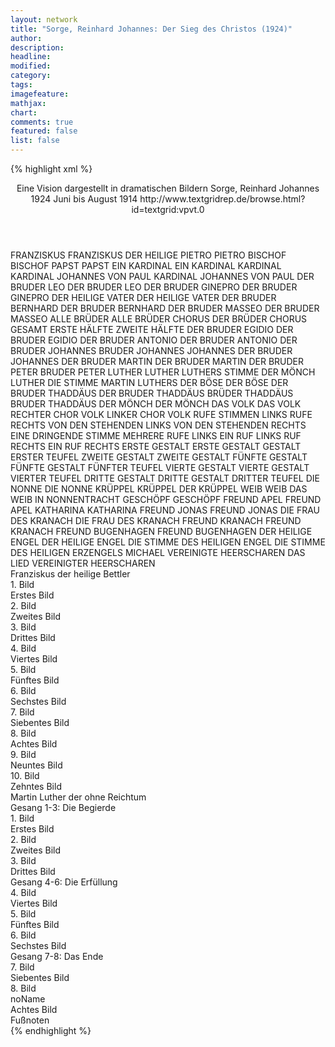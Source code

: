 ```yaml
---
layout: network
title: "Sorge, Reinhard Johannes: Der Sieg des Christos (1924)"
author:
description:
headline:
modified:
category:
tags:
imagefeature: 
mathjax: 
chart: 
comments: true
featured: false
list: false
---
```

{% highlight xml %}
<?xml-model href="https://raw.githubusercontent.com/DLiNa/project/master/rules/lina.rnc"?><?xml-model href="https://raw.githubusercontent.com/DLiNa/project/master/rules/lina.sch"?>
<play xmlns="http://lina.digital">
  <header>
    <title>Der Sieg des Christos</title>
    <subtitle>Eine Vision dargestellt in dramatischen Bildern</subtitle>
    <genretitle/>
    <author>Sorge, Reinhard Johannes</author>
    <date type="print" when="1924">1924</date>
    <date type="premiere"/>
    <date type="written" when="1914">Juni bis August 1914</date>
    <source>http://www.textgridrep.de/browse.html?id=textgrid:vpvt.0</source>
  </header>
  <personae>
    <character>
      <name>FRANZISKUS</name>
      <alias xml:id="franziskus">
        <name>FRANZISKUS</name>
      </alias>
      <alias xml:id="der_heilige">
        <name>DER HEILIGE</name>
      </alias>
    </character>
    <character>
      <name>PIETRO</name>
      <alias xml:id="pietro">
        <name>PIETRO</name>
      </alias>
    </character>
    <character>
      <name>BISCHOF</name>
      <alias xml:id="bischof">
        <name>BISCHOF</name>
      </alias>
    </character>
    <character>
      <name>PAPST</name>
      <alias xml:id="papst">
        <name>PAPST</name>
      </alias>
    </character>
    <character>
      <name>EIN KARDINAL</name>
      <alias xml:id="ein_kardinal">
        <name>EIN KARDINAL</name>
      </alias>
      <alias xml:id="kardinal">
        <name>KARDINAL</name>
      </alias>
    </character>
    <character>
      <name>KARDINAL JOHANNES VON PAUL</name>
      <alias xml:id="kardinal_johannes_von_paul">
        <name>KARDINAL JOHANNES VON PAUL</name>
      </alias>
    </character>
    <character>
      <name>DER BRUDER LEO</name>
      <alias xml:id="der_bruder_leo">
        <name>DER BRUDER LEO</name>
      </alias>
    </character>
    <character>
      <name>DER BRUDER GINEPRO</name>
      <alias xml:id="der_bruder_ginepro">
        <name>DER BRUDER GINEPRO</name>
      </alias>
    </character>
    <character>
      <name>DER HEILIGE VATER</name>
      <alias xml:id="der_heilige_vater">
        <name>DER HEILIGE VATER</name>
      </alias>
    </character>
    <character>
      <name>DER BRUDER BERNHARD</name>
      <alias xml:id="der_bruder_bernhard">
        <name>DER BRUDER BERNHARD</name>
      </alias>
    </character>
    <character>
      <name>DER BRUDER MASSEO</name>
      <alias xml:id="der_bruder_masseo">
        <name>DER BRUDER MASSEO</name>
      </alias>
    </character>
    <character>
      <name>ALLE BRÜDER</name>
      <alias xml:id="alle_brüder">
        <name>ALLE BRÜDER</name>
      </alias>
      <alias xml:id="chorus_der_brüder">
        <name>CHORUS DER BRÜDER</name>
      </alias>
      <alias xml:id="chorus_gesamt">
        <name>CHORUS GESAMT</name>
      </alias>
      <alias xml:id="erste_hälfte">
        <name>ERSTE HÄLFTE</name>
      </alias>
      <alias xml:id="zweite_hälfte">
        <name>ZWEITE HÄLFTE</name>
      </alias>
    </character>
    <character>
      <name>DER BRUDER EGIDIO</name>
      <alias xml:id="der_bruder_egidio">
        <name>DER BRUDER EGIDIO</name>
      </alias>
    </character>
    <character>
      <name>DER BRUDER ANTONIO</name>
      <alias xml:id="der_bruder_antonio">
        <name>DER BRUDER ANTONIO</name>
      </alias>
    </character>
    <character>
      <name>DER BRUDER JOHANNES</name>
      <alias xml:id="bruder_johannes">
        <name>BRUDER JOHANNES</name>
      </alias>
      <alias xml:id="johannes">
        <name>JOHANNES</name>
      </alias>
      <alias xml:id="der_bruder_johannes">
        <name>DER BRUDER JOHANNES</name>
      </alias>
    </character>
    <character>
      <name>DER BRUDER MARTIN</name>
      <alias xml:id="der_bruder_martin">
        <name>DER BRUDER MARTIN</name>
      </alias>
    </character>
    <character>
      <name>DER BRUDER PETER</name>
      <alias xml:id="bruder_peter">
        <name>BRUDER PETER</name>
      </alias>
    </character>
    <character>
      <name>LUTHER</name>
      <alias xml:id="luther">
        <name>LUTHER</name>
      </alias>
      <alias xml:id="luthers_stimme">
        <name>LUTHERS STIMME</name>
      </alias>
      <alias xml:id="der_mönch_luther">
        <name>DER MÖNCH LUTHER</name>
      </alias>
      <alias xml:id="die_stimme_martin_luthers">
        <name>DIE STIMME MARTIN LUTHERS</name>
      </alias>
    </character>
    <character>
      <name>DER BÖSE</name>
      <alias xml:id="der_böse">
        <name>DER BÖSE</name>
      </alias>
    </character>
    <character>
      <name>DER BRUDER THADDÄUS</name>
      <alias xml:id="der_bruder_thaddäus">
        <name>DER BRUDER THADDÄUS</name>
      </alias>
      <alias xml:id="brüder_thaddäus">
        <name>BRÜDER THADDÄUS</name>
      </alias>
      <alias xml:id="bruder_thaddäus">
        <name>BRUDER THADDÄUS</name>
      </alias>
    </character>
    <character>
      <name>DER MÖNCH</name>
      <alias xml:id="der_mönch">
        <name>DER MÖNCH</name>
      </alias>
    </character>
    <character>
      <name>DAS VOLK</name>
      <alias xml:id="das_volk">
        <name>DAS VOLK</name>
      </alias>
      <alias xml:id="rechter_chor_volk">
        <name>RECHTER CHOR VOLK</name>
      </alias>
      <alias xml:id="linker_chor_volk">
        <name>LINKER CHOR VOLK</name>
      </alias>
      <alias xml:id="rufe">
        <name>RUFE</name>
      </alias>
      <alias xml:id="stimmen_links">
        <name>STIMMEN LINKS</name>
      </alias>
      <alias xml:id="rufe_rechts">
        <name>RUFE RECHTS</name>
      </alias>
      <alias xml:id="von_den_stehenden_links">
        <name>VON DEN STEHENDEN LINKS</name>
      </alias>
      <alias xml:id="von_den_stehenden_rechts">
        <name>VON DEN STEHENDEN RECHTS</name>
      </alias>
      <alias xml:id="eine_dringende_stimme">
        <name>EINE DRINGENDE STIMME</name>
      </alias>
      <alias xml:id="mehrere_rufe_links">
        <name>MEHRERE RUFE LINKS</name>
      </alias>
      <alias xml:id="ein_ruf_links">
        <name>EIN RUF LINKS</name>
      </alias>
      <alias xml:id="ruf_rechts">
        <name>RUF RECHTS</name>
      </alias>
      <alias xml:id="ein_ruf_rechts">
        <name>EIN RUF RECHTS</name>
      </alias>
    </character>
    <character>
      <name>ERSTE GESTALT</name>
      <alias xml:id="erste_gestalt">
        <name>ERSTE GESTALT</name>
      </alias>
      <alias xml:id="gestalt">
        <name>GESTALT</name>
      </alias>
      <alias xml:id="erster_teufel">
        <name>ERSTER TEUFEL</name>
      </alias>
    </character>
    <character>
      <name>ZWEITE GESTALT</name>
      <alias xml:id="zweite_gestalt">
        <name>ZWEITE GESTALT</name>
      </alias>
    </character>
    <character>
      <name>FÜNFTE GESTALT</name>
      <alias xml:id="fünfte_gestalt">
        <name>FÜNFTE GESTALT</name>
      </alias>
      <alias xml:id="fünfter_teufel">
        <name>FÜNFTER TEUFEL</name>
      </alias>
    </character>
    <character>
      <name>VIERTE GESTALT</name>
      <alias xml:id="vierte_gestalt">
        <name>VIERTE GESTALT</name>
      </alias>
      <alias xml:id="vierter_teufel">
        <name>VIERTER TEUFEL</name>
      </alias>
    </character>
    <character>
      <name>DRITTE GESTALT</name>
      <alias xml:id="dritte_gestalt">
        <name>DRITTE GESTALT</name>
      </alias>
      <alias xml:id="dritter_teufel">
        <name>DRITTER TEUFEL</name>
      </alias>
    </character>
    <character>
      <name>DIE NONNE</name>
      <alias xml:id="die_nonne">
        <name>DIE NONNE</name>
      </alias>
    </character>
    <character>
      <name>KRÜPPEL</name>
      <alias xml:id="krüppel">
        <name>KRÜPPEL</name>
      </alias>
      <alias xml:id="der_krüppel">
        <name>DER KRÜPPEL</name>
      </alias>
    </character>
    <character>
      <name>WEIB</name>
      <alias xml:id="weib">
        <name>WEIB</name>
      </alias>
      <alias xml:id="das_weib_in_nonnentracht">
        <name>DAS WEIB IN NONNENTRACHT</name>
      </alias>
    </character>
    <character>
      <name>GESCHÖPF</name>
      <alias xml:id="geschöpf">
        <name>GESCHÖPF</name>
      </alias>
    </character>
    <character>
      <name>FREUND APEL</name>
      <alias xml:id="freund_apel">
        <name>FREUND APEL</name>
      </alias>
    </character>
    <character>
      <name>KATHARINA</name>
      <alias xml:id="katharina">
        <name>KATHARINA</name>
      </alias>
    </character>
    <character>
      <name>FREUND JONAS</name>
      <alias xml:id="freund_jonas">
        <name>FREUND JONAS</name>
      </alias>
    </character>
    <character>
      <name>DIE FRAU DES KRANACH</name>
      <alias xml:id="die_frau_des_kranach">
        <name>DIE FRAU DES KRANACH</name>
      </alias>
    </character>
    <character>
      <name>FREUND KRANACH</name>
      <alias xml:id="freund_kranach">
        <name>FREUND KRANACH</name>
      </alias>
    </character>
    <character>
      <name>FREUND BUGENHAGEN</name>
      <alias xml:id="freund_bugenhagen">
        <name>FREUND BUGENHAGEN</name>
      </alias>
    </character>
    <character>
      <name>DER HEILIGE ENGEL</name>
      <alias xml:id="der_heilige_engel">
        <name>DER HEILIGE ENGEL</name>
      </alias>
      <alias xml:id="die_stimme_des_heiligen_engel">
        <name>DIE STIMME DES HEILIGEN ENGEL</name>
      </alias>
      <alias xml:id="die_stimme_des_heiligen_erzengels_michael">
        <name>DIE STIMME DES HEILIGEN ERZENGELS MICHAEL</name>
      </alias>
    </character>
    <character>
      <name>VEREINIGTE HEERSCHAREN</name>
      <alias xml:id="das_lied_vereinigter_heerscharen">
        <name>DAS LIED VEREINIGTER HEERSCHAREN</name>
      </alias>
    </character>
  </personae>
  <text>
    <div>
      <head>Franziskus der heilige Bettler</head>
      <div>
        <head>1. Bild</head>
        <div>
          <head>Erstes Bild</head>
          <sp who="#franziskus">
            <amount n="1" unit="speech_acts"/>
            <amount n="495" unit="words"/>
            <amount n="64" unit="lines"/>
            <amount n="2659" unit="chars"/>
          </sp>
        </div>
      </div>
      <div>
        <head>2. Bild</head>
        <div>
          <head>Zweites Bild</head>
          <sp who="#pietro">
            <amount n="7" unit="speech_acts"/>
            <amount n="337" unit="words"/>
            <amount n="47" unit="lines"/>
            <amount n="1810" unit="chars"/>
          </sp>
          <sp who="#der_heilige">
            <amount n="5" unit="speech_acts"/>
            <amount n="241" unit="words"/>
            <amount n="34" unit="lines"/>
            <amount n="1305" unit="chars"/>
          </sp>
          <sp who="#bischof">
            <amount n="7" unit="speech_acts"/>
            <amount n="116" unit="words"/>
            <amount n="19" unit="lines"/>
            <amount n="614" unit="chars"/>
          </sp>
        </div>
      </div>
      <div>
        <head>3. Bild</head>
        <div>
          <head>Drittes Bild</head>
          <sp who="#papst">
            <amount n="10" unit="speech_acts"/>
            <amount n="166" unit="words"/>
            <amount n="25" unit="lines"/>
            <amount n="881" unit="chars"/>
          </sp>
          <sp who="#kardinal">
            <amount n="1" unit="speech_acts"/>
            <amount n="4" unit="words"/>
            <amount n="1" unit="lines"/>
            <amount n="21" unit="chars"/>
          </sp>
          <sp who="#der_heilige">
            <amount n="6" unit="speech_acts"/>
            <amount n="248" unit="words"/>
            <amount n="36" unit="lines"/>
            <amount n="1377" unit="chars"/>
          </sp>
          <sp who="#ein_kardinal">
            <amount n="1" unit="speech_acts"/>
            <amount n="82" unit="words"/>
            <amount n="11" unit="lines"/>
            <amount n="443" unit="chars"/>
          </sp>
          <sp who="#kardinal_johannes_von_paul">
            <amount n="2" unit="speech_acts"/>
            <amount n="96" unit="words"/>
            <amount n="15" unit="lines"/>
            <amount n="565" unit="chars"/>
          </sp>
        </div>
      </div>
      <div>
        <head>4. Bild</head>
        <div>
          <head>Viertes Bild</head>
          <sp who="#der_heilige">
            <amount n="3" unit="speech_acts"/>
            <amount n="535" unit="words"/>
            <amount n="78" unit="lines"/>
            <amount n="3039" unit="chars"/>
          </sp>
          <sp who="#der_bruder_leo">
            <amount n="3" unit="speech_acts"/>
            <amount n="23" unit="words"/>
            <amount n="4" unit="lines"/>
            <amount n="114" unit="chars"/>
          </sp>
        </div>
      </div>
      <div>
        <head>5. Bild</head>
        <div>
          <head>Fünftes Bild</head>
          <sp who="#der_heilige">
            <amount n="1" unit="speech_acts"/>
            <amount n="314" unit="words"/>
            <amount n="42" unit="lines"/>
            <amount n="1691" unit="chars"/>
          </sp>
        </div>
      </div>
      <div>
        <head>6. Bild</head>
        <div>
          <head>Sechstes Bild</head>
          <sp who="#der_heilige">
            <amount n="12" unit="speech_acts"/>
            <amount n="748" unit="words"/>
            <amount n="101" unit="lines"/>
            <amount n="3970" unit="chars"/>
          </sp>
          <sp who="#der_bruder_leo">
            <amount n="10" unit="speech_acts"/>
            <amount n="95" unit="words"/>
            <amount n="18" unit="lines"/>
            <amount n="503" unit="chars"/>
          </sp>
        </div>
      </div>
      <div>
        <head>7. Bild</head>
        <div>
          <head>Siebentes Bild</head>
          <sp who="#der_heilige">
            <amount n="7" unit="speech_acts"/>
            <amount n="828" unit="words"/>
            <amount n="112" unit="lines"/>
            <amount n="4504" unit="chars"/>
          </sp>
          <sp who="#der_bruder_leo">
            <amount n="2" unit="speech_acts"/>
            <amount n="14" unit="words"/>
            <amount n="2" unit="lines"/>
            <amount n="74" unit="chars"/>
          </sp>
          <sp who="#der_bruder_leo #der_bruder_ginepro #der_bruder_bernhard #der_bruder_masseo #der_bruder_egidio #der_bruder_antonio #bruder_johannes #der_bruder_martin #bruder_peter #der_bruder_thaddäus">
            <amount n="3" unit="speech_acts"/>
            <amount n="9" unit="words"/>
            <amount n="3" unit="lines"/>
            <amount n="50" unit="chars"/>
          </sp>
          <sp who="#der_bruder_ginepro">
            <amount n="1" unit="speech_acts"/>
            <amount n="37" unit="words"/>
            <amount n="5" unit="lines"/>
            <amount n="198" unit="chars"/>
          </sp>
        </div>
      </div>
      <div>
        <head>8. Bild</head>
        <div>
          <head>Achtes Bild</head>
          <sp who="#der_heilige_vater">
            <amount n="1" unit="speech_acts"/>
            <amount n="525" unit="words"/>
            <amount n="75" unit="lines"/>
            <amount n="2966" unit="chars"/>
          </sp>
          <sp who="#der_heilige">
            <amount n="1" unit="speech_acts"/>
            <amount n="3" unit="words"/>
            <amount n="1" unit="lines"/>
            <amount n="18" unit="chars"/>
          </sp>
        </div>
      </div>
      <div>
        <head>9. Bild</head>
        <div>
          <head>Neuntes Bild</head>
          <sp who="#der_heilige">
            <amount n="1" unit="speech_acts"/>
            <amount n="48" unit="words"/>
            <amount n="6" unit="lines"/>
            <amount n="248" unit="chars"/>
          </sp>
        </div>
      </div>
      <div>
        <head>10. Bild</head>
        <div>
          <head>Zehntes Bild</head>
          <sp who="#der_bruder_ginepro">
            <amount n="7" unit="speech_acts"/>
            <amount n="114" unit="words"/>
            <amount n="18" unit="lines"/>
            <amount n="611" unit="chars"/>
          </sp>
          <sp who="#der_bruder_bernhard">
            <amount n="3" unit="speech_acts"/>
            <amount n="18" unit="words"/>
            <amount n="4" unit="lines"/>
            <amount n="99" unit="chars"/>
          </sp>
          <sp who="#der_bruder_leo">
            <amount n="5" unit="speech_acts"/>
            <amount n="107" unit="words"/>
            <amount n="18" unit="lines"/>
            <amount n="581" unit="chars"/>
          </sp>
          <sp who="#der_bruder_masseo">
            <amount n="2" unit="speech_acts"/>
            <amount n="13" unit="words"/>
            <amount n="2" unit="lines"/>
            <amount n="61" unit="chars"/>
          </sp>
          <sp who="#der_bruder_leo #der_bruder_ginepro #der_bruder_bernhard #der_bruder_masseo #der_bruder_egidio #der_bruder_antonio #bruder_johannes #der_bruder_martin #bruder_peter #der_bruder_thaddäus">
            <amount n="2" unit="speech_acts"/>
            <amount n="11" unit="words"/>
            <amount n="2" unit="lines"/>
            <amount n="50" unit="chars"/>
          </sp>
          <sp who="#der_bruder_egidio">
            <amount n="4" unit="speech_acts"/>
            <amount n="51" unit="words"/>
            <amount n="8" unit="lines"/>
            <amount n="259" unit="chars"/>
          </sp>
          <sp who="#der_bruder_antonio">
            <amount n="1" unit="speech_acts"/>
            <amount n="53" unit="words"/>
            <amount n="8" unit="lines"/>
            <amount n="295" unit="chars"/>
          </sp>
          <sp who="#der_bruder_ginepro #der_bruder_bernhard #der_bruder_masseo #der_bruder_egidio #der_bruder_antonio #bruder_johannes #der_bruder_martin #bruder_peter #der_bruder_thaddäus">
            <amount n="1" unit="speech_acts"/>
            <amount n="97" unit="words"/>
            <amount n="14" unit="lines"/>
            <amount n="552" unit="chars"/>
          </sp>
          <sp who="#der_bruder_leo #der_bruder_ginepro #der_bruder_bernhard #der_bruder_masseo #der_bruder_egidio #der_bruder_antonio #bruder_johannes #der_bruder_martin #bruder_peter #der_bruder_thaddäus">
            <amount n="1" unit="speech_acts"/>
            <amount n="7" unit="words"/>
            <amount n="1" unit="lines"/>
            <amount n="37" unit="chars"/>
          </sp>
        </div>
      </div>
    </div>
    <div>
      <head>Martin Luther der ohne Reichtum</head>
      <div>
        <head>Gesang 1-3: Die Begierde</head>
        <div>
          <head>1. Bild</head>
          <div>
            <head>Erstes Bild</head>
            <sp who="#bruder_johannes">
              <amount n="27" unit="speech_acts"/>
              <amount n="775" unit="words"/>
              <amount n="117" unit="lines"/>
              <amount n="4243" unit="chars"/>
            </sp>
            <sp who="#der_bruder_martin">
              <amount n="26" unit="speech_acts"/>
              <amount n="677" unit="words"/>
              <amount n="100" unit="lines"/>
              <amount n="3567" unit="chars"/>
            </sp>
            <sp who="#bruder_thaddäus">
              <amount n="3" unit="speech_acts"/>
              <amount n="22" unit="words"/>
              <amount n="3" unit="lines"/>
              <amount n="119" unit="chars"/>
            </sp>
            <sp who="#bruder_peter">
              <amount n="3" unit="speech_acts"/>
              <amount n="135" unit="words"/>
              <amount n="20" unit="lines"/>
              <amount n="778" unit="chars"/>
            </sp>
            <sp who="#chorus_der_brüder #der_bruder_leo #der_bruder_ginepro #der_bruder_bernhard #der_bruder_masseo #der_bruder_egidio #der_bruder_antonio #bruder_johannes #der_bruder_martin #bruder_peter #der_bruder_thaddäus">
              <amount n="1" unit="speech_acts"/>
            </sp>
            <sp who="#erste_hälfte">
              <amount n="2" unit="speech_acts"/>
              <amount n="12" unit="words"/>
              <amount n="2" unit="lines"/>
              <amount n="74" unit="chars"/>
            </sp>
            <sp who="#zweite_hälfte">
              <amount n="2" unit="speech_acts"/>
              <amount n="18" unit="words"/>
              <amount n="2" unit="lines"/>
              <amount n="105" unit="chars"/>
            </sp>
            <sp who="#chorus_gesamt #der_bruder_leo #der_bruder_ginepro #der_bruder_bernhard #der_bruder_masseo #der_bruder_egidio #der_bruder_antonio #bruder_johannes #der_bruder_martin #bruder_peter #der_bruder_thaddäus">
              <amount n="1" unit="speech_acts"/>
              <amount n="1" unit="words"/>
              <amount n="1" unit="lines"/>
              <amount n="9" unit="chars"/>
            </sp>
            <sp who="#der_mönch_luther">
              <amount n="1" unit="speech_acts"/>
            </sp>
          </div>
        </div>
        <div>
          <head>2. Bild</head>
          <div>
            <head>Zweites Bild</head>
            <sp who="#der_mönch_luther">
              <amount n="4" unit="speech_acts"/>
              <amount n="275" unit="words"/>
              <amount n="37" unit="lines"/>
              <amount n="1486" unit="chars"/>
            </sp>
            <sp who="#bruder_johannes">
              <amount n="21" unit="speech_acts"/>
              <amount n="789" unit="words"/>
              <amount n="104" unit="lines"/>
              <amount n="4269" unit="chars"/>
            </sp>
            <sp who="#luther">
              <amount n="19" unit="speech_acts"/>
              <amount n="770" unit="words"/>
              <amount n="98" unit="lines"/>
              <amount n="4214" unit="chars"/>
            </sp>
            <sp who="#johannes">
              <amount n="1" unit="speech_acts"/>
              <amount n="1" unit="words"/>
              <amount n="1" unit="lines"/>
              <amount n="7" unit="chars"/>
            </sp>
          </div>
        </div>
        <div>
          <head>3. Bild</head>
          <div>
            <head>Drittes Bild</head>
            <sp who="#luther">
              <amount n="8" unit="speech_acts"/>
              <amount n="1702" unit="words"/>
              <amount n="230" unit="lines"/>
              <amount n="9225" unit="chars"/>
            </sp>
            <sp who="#der_böse">
              <amount n="8" unit="speech_acts"/>
              <amount n="420" unit="words"/>
              <amount n="65" unit="lines"/>
              <amount n="2212" unit="chars"/>
            </sp>
          </div>
        </div>
      </div>
      <div>
        <head>Gesang 4-6: Die Erfüllung</head>
        <div>
          <head>4. Bild</head>
          <div>
            <head>Viertes Bild</head>
            <sp who="#der_bruder_johannes">
              <amount n="2" unit="speech_acts"/>
              <amount n="60" unit="words"/>
              <amount n="9" unit="lines"/>
              <amount n="337" unit="chars"/>
            </sp>
            <sp who="#der_bruder_thaddäus">
              <amount n="2" unit="speech_acts"/>
              <amount n="26" unit="words"/>
              <amount n="4" unit="lines"/>
              <amount n="133" unit="chars"/>
            </sp>
            <sp who="#bruder_johannes">
              <amount n="5" unit="speech_acts"/>
              <amount n="400" unit="words"/>
              <amount n="52" unit="lines"/>
              <amount n="2109" unit="chars"/>
            </sp>
            <sp who="#bruder_thaddäus">
              <amount n="3" unit="speech_acts"/>
              <amount n="59" unit="words"/>
              <amount n="8" unit="lines"/>
              <amount n="300" unit="chars"/>
            </sp>
            <sp who="#brüder_thaddäus">
              <amount n="1" unit="speech_acts"/>
              <amount n="15" unit="words"/>
              <amount n="3" unit="lines"/>
              <amount n="82" unit="chars"/>
            </sp>
            <sp who="#luther">
              <amount n="10" unit="speech_acts"/>
              <amount n="436" unit="words"/>
              <amount n="62" unit="lines"/>
              <amount n="2457" unit="chars"/>
            </sp>
            <sp who="#rufe">
              <amount n="4" unit="speech_acts"/>
              <amount n="15" unit="words"/>
              <amount n="4" unit="lines"/>
              <amount n="82" unit="chars"/>
            </sp>
            <sp who="#der_mönch">
              <amount n="5" unit="speech_acts"/>
              <amount n="310" unit="words"/>
              <amount n="40" unit="lines"/>
              <amount n="1682" unit="chars"/>
            </sp>
            <sp who="#das_volk">
              <amount n="1" unit="speech_acts"/>
              <amount n="8" unit="words"/>
              <amount n="1" unit="lines"/>
              <amount n="44" unit="chars"/>
            </sp>
          </div>
        </div>
        <div>
          <head>5. Bild</head>
          <div>
            <head>Fünftes Bild</head>
            <sp who="#luther">
              <amount n="36" unit="speech_acts"/>
              <amount n="1282" unit="words"/>
              <amount n="179" unit="lines"/>
              <amount n="6920" unit="chars"/>
            </sp>
            <sp who="#gestalt">
              <amount n="7" unit="speech_acts"/>
              <amount n="75" unit="words"/>
              <amount n="13" unit="lines"/>
              <amount n="384" unit="chars"/>
            </sp>
            <sp who="#zweite_gestalt">
              <amount n="4" unit="speech_acts"/>
              <amount n="60" unit="words"/>
              <amount n="10" unit="lines"/>
              <amount n="344" unit="chars"/>
            </sp>
            <sp who="#dritte_gestalt #vierte_gestalt #fünfte_gestalt">
              <amount n="1" unit="speech_acts"/>
              <amount n="10" unit="words"/>
              <amount n="1" unit="lines"/>
              <amount n="46" unit="chars"/>
            </sp>
            <sp who="#dritte_gestalt #vierte_gestalt #fünfte_gestalt">
              <amount n="1" unit="speech_acts"/>
              <amount n="3" unit="words"/>
              <amount n="1" unit="lines"/>
              <amount n="19" unit="chars"/>
            </sp>
            <sp who="#fünfte_gestalt">
              <amount n="4" unit="speech_acts"/>
              <amount n="28" unit="words"/>
              <amount n="4" unit="lines"/>
              <amount n="149" unit="chars"/>
            </sp>
            <sp who="#vierte_gestalt">
              <amount n="6" unit="speech_acts"/>
              <amount n="143" unit="words"/>
              <amount n="20" unit="lines"/>
              <amount n="763" unit="chars"/>
            </sp>
            <sp who="#dritte_gestalt">
              <amount n="5" unit="speech_acts"/>
              <amount n="62" unit="words"/>
              <amount n="10" unit="lines"/>
              <amount n="335" unit="chars"/>
            </sp>
            <sp who="#erste_gestalt">
              <amount n="2" unit="speech_acts"/>
              <amount n="50" unit="words"/>
              <amount n="7" unit="lines"/>
              <amount n="273" unit="chars"/>
            </sp>
            <sp who="#erste_gestalt #zweite_gestalt #dritte_gestalt #vierte_gestalt #fünfte_gestalt">
              <amount n="1" unit="speech_acts"/>
              <amount n="2" unit="words"/>
              <amount n="1" unit="lines"/>
              <amount n="13" unit="chars"/>
            </sp>
            <sp who="#die_nonne">
              <amount n="9" unit="speech_acts"/>
              <amount n="69" unit="words"/>
              <amount n="11" unit="lines"/>
              <amount n="301" unit="chars"/>
            </sp>
            <sp who="#fünfter_teufel">
              <amount n="1" unit="speech_acts"/>
              <amount n="9" unit="words"/>
              <amount n="1" unit="lines"/>
              <amount n="41" unit="chars"/>
            </sp>
            <sp who="#erster_teufel #vierter_teufel">
              <amount n="1" unit="speech_acts"/>
              <amount n="9" unit="words"/>
              <amount n="1" unit="lines"/>
              <amount n="40" unit="chars"/>
            </sp>
            <sp who="#dritter_teufel">
              <amount n="1" unit="speech_acts"/>
              <amount n="5" unit="words"/>
              <amount n="1" unit="lines"/>
              <amount n="22" unit="chars"/>
            </sp>
            <sp who="#erster_teufel #dritter_teufel #vierter_teufel #fünfter_teufel">
              <amount n="1" unit="speech_acts"/>
              <amount n="4" unit="words"/>
              <amount n="1" unit="lines"/>
              <amount n="22" unit="chars"/>
            </sp>
            <sp who="#der_mönch">
              <amount n="5" unit="speech_acts"/>
              <amount n="31" unit="words"/>
              <amount n="5" unit="lines"/>
              <amount n="154" unit="chars"/>
            </sp>
          </div>
        </div>
        <div>
          <head>6. Bild</head>
          <div>
            <head>Sechstes Bild</head>
            <sp who="#krüppel">
              <amount n="4" unit="speech_acts"/>
              <amount n="219" unit="words"/>
              <amount n="26" unit="lines"/>
              <amount n="1083" unit="chars"/>
            </sp>
            <sp who="#rechter_chor_volk">
              <amount n="1" unit="speech_acts"/>
              <amount n="3" unit="words"/>
              <amount n="1" unit="lines"/>
              <amount n="9" unit="chars"/>
            </sp>
            <sp who="#linker_chor_volk">
              <amount n="1" unit="speech_acts"/>
              <amount n="4" unit="words"/>
              <amount n="1" unit="lines"/>
              <amount n="18" unit="chars"/>
            </sp>
            <sp who="#ein_ruf_rechts">
              <amount n="1" unit="speech_acts"/>
              <amount n="4" unit="words"/>
              <amount n="1" unit="lines"/>
              <amount n="18" unit="chars"/>
            </sp>
            <sp who="#stimmen_links">
              <amount n="1" unit="speech_acts"/>
              <amount n="2" unit="words"/>
              <amount n="1" unit="lines"/>
              <amount n="17" unit="chars"/>
            </sp>
            <sp who="#rufe_rechts">
              <amount n="1" unit="speech_acts"/>
              <amount n="1" unit="words"/>
              <amount n="1" unit="lines"/>
              <amount n="6" unit="chars"/>
            </sp>
            <sp who="#die_stimme_martin_luthers">
              <amount n="1" unit="speech_acts"/>
              <amount n="8" unit="words"/>
              <amount n="1" unit="lines"/>
              <amount n="43" unit="chars"/>
            </sp>
            <sp who="#von_den_stehenden_rechts">
              <amount n="1" unit="speech_acts"/>
              <amount n="1" unit="words"/>
              <amount n="1" unit="lines"/>
              <amount n="7" unit="chars"/>
            </sp>
            <sp who="#von_den_stehenden_links">
              <amount n="1" unit="speech_acts"/>
              <amount n="5" unit="words"/>
              <amount n="1" unit="lines"/>
              <amount n="15" unit="chars"/>
            </sp>
            <sp who="#weib">
              <amount n="1" unit="speech_acts"/>
              <amount n="6" unit="words"/>
              <amount n="1" unit="lines"/>
              <amount n="24" unit="chars"/>
            </sp>
            <sp who="#luthers_stimme">
              <amount n="1" unit="speech_acts"/>
              <amount n="1" unit="words"/>
              <amount n="1" unit="lines"/>
              <amount n="4" unit="chars"/>
            </sp>
            <sp who="#luther">
              <amount n="13" unit="speech_acts"/>
              <amount n="584" unit="words"/>
              <amount n="74" unit="lines"/>
              <amount n="3016" unit="chars"/>
            </sp>
            <sp who="#der_krüppel">
              <amount n="1" unit="speech_acts"/>
              <amount n="6" unit="words"/>
              <amount n="1" unit="lines"/>
              <amount n="28" unit="chars"/>
            </sp>
            <sp who="#ein_ruf_links">
              <amount n="1" unit="speech_acts"/>
              <amount n="2" unit="words"/>
              <amount n="1" unit="lines"/>
              <amount n="17" unit="chars"/>
            </sp>
            <sp who="#eine_dringende_stimme">
              <amount n="1" unit="speech_acts"/>
              <amount n="10" unit="words"/>
              <amount n="2" unit="lines"/>
              <amount n="51" unit="chars"/>
            </sp>
            <sp who="#ruf_rechts">
              <amount n="1" unit="speech_acts"/>
              <amount n="2" unit="words"/>
              <amount n="1" unit="lines"/>
              <amount n="8" unit="chars"/>
            </sp>
            <sp who="#das_weib_in_nonnentracht">
              <amount n="1" unit="speech_acts"/>
              <amount n="13" unit="words"/>
              <amount n="2" unit="lines"/>
              <amount n="68" unit="chars"/>
            </sp>
            <sp who="#mehrere_rufe_links">
              <amount n="1" unit="speech_acts"/>
              <amount n="3" unit="words"/>
              <amount n="1" unit="lines"/>
              <amount n="14" unit="chars"/>
            </sp>
            <sp who="#das_volk">
              <amount n="1" unit="speech_acts"/>
              <amount n="8" unit="words"/>
              <amount n="1" unit="lines"/>
              <amount n="50" unit="chars"/>
            </sp>
            <sp who="#geschöpf">
              <amount n="6" unit="speech_acts"/>
              <amount n="553" unit="words"/>
              <amount n="77" unit="lines"/>
              <amount n="3045" unit="chars"/>
            </sp>
          </div>
        </div>
      </div>
      <div>
        <head>Gesang 7-8: Das Ende</head>
        <div>
          <head>7. Bild</head>
          <div>
            <head>Siebentes Bild</head>
            <sp who="#luther">
              <amount n="14" unit="speech_acts"/>
              <amount n="323" unit="words"/>
              <amount n="47" unit="lines"/>
              <amount n="1686" unit="chars"/>
            </sp>
            <sp who="#freund_apel">
              <amount n="4" unit="speech_acts"/>
              <amount n="65" unit="words"/>
              <amount n="8" unit="lines"/>
              <amount n="358" unit="chars"/>
            </sp>
            <sp who="#katharina">
              <amount n="4" unit="speech_acts"/>
              <amount n="70" unit="words"/>
              <amount n="10" unit="lines"/>
              <amount n="376" unit="chars"/>
            </sp>
            <sp who="#freund_jonas">
              <amount n="4" unit="speech_acts"/>
              <amount n="70" unit="words"/>
              <amount n="11" unit="lines"/>
              <amount n="399" unit="chars"/>
            </sp>
            <sp who="#die_frau_des_kranach">
              <amount n="3" unit="speech_acts"/>
              <amount n="26" unit="words"/>
              <amount n="6" unit="lines"/>
              <amount n="146" unit="chars"/>
            </sp>
            <sp who="#freund_kranach">
              <amount n="2" unit="speech_acts"/>
              <amount n="20" unit="words"/>
              <amount n="4" unit="lines"/>
              <amount n="100" unit="chars"/>
            </sp>
            <sp who="#freund_bugenhagen">
              <amount n="7" unit="speech_acts"/>
              <amount n="448" unit="words"/>
              <amount n="61" unit="lines"/>
              <amount n="2500" unit="chars"/>
            </sp>
          </div>
        </div>
        <div>
          <head>8. Bild</head>
          <div>
            <head>noName</head>
            <div>
              <head>Achtes Bild</head>
              <sp who="#die_stimme_des_heiligen_engel">
                <amount n="1" unit="speech_acts"/>
                <amount n="72" unit="words"/>
                <amount n="12" unit="lines"/>
                <amount n="439" unit="chars"/>
              </sp>
              <sp who="#der_heilige_engel">
                <amount n="1" unit="speech_acts"/>
                <amount n="588" unit="words"/>
                <amount n="77" unit="lines"/>
                <amount n="3159" unit="chars"/>
              </sp>
              <sp who="#die_stimme_des_heiligen_erzengels_michael">
                <amount n="1" unit="speech_acts"/>
                <amount n="27" unit="words"/>
                <amount n="4" unit="lines"/>
                <amount n="142" unit="chars"/>
              </sp>
              <sp who="#das_lied_vereinigter_heerscharen">
                <amount n="1" unit="speech_acts"/>
                <amount n="94" unit="words"/>
                <amount n="16" unit="lines"/>
                <amount n="567" unit="chars"/>
              </sp>
            </div>
            <div>
              <head>Fußnoten</head>
            </div>
          </div>
        </div>
      </div>
    </div>
  </text>
</play>
{% endhighlight %}
